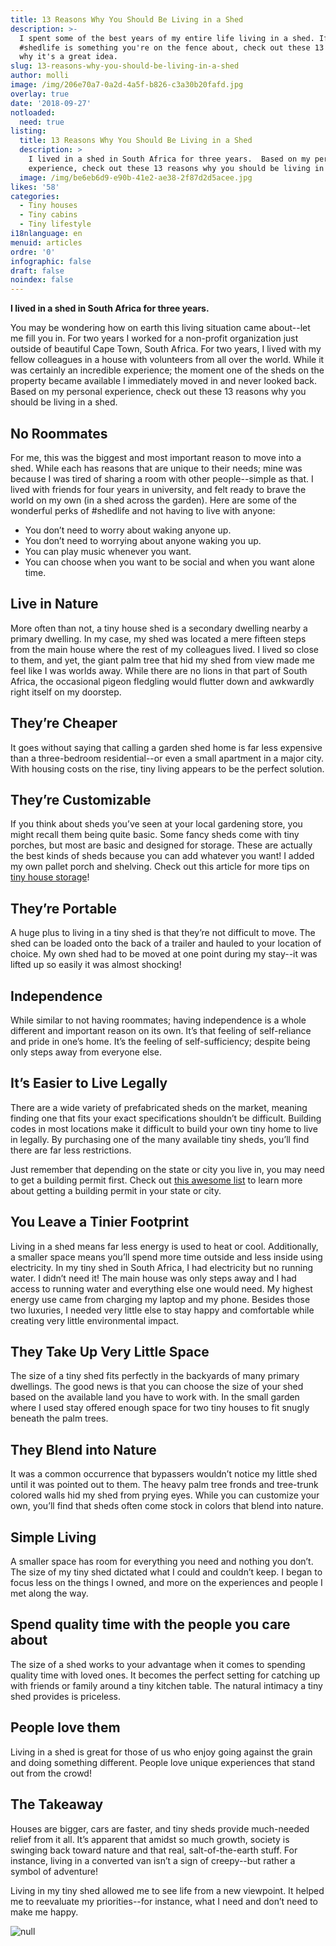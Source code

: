```yaml
---
title: 13 Reasons Why You Should Be Living in a Shed
description: >-
  I spent some of the best years of my entire life living in a shed. If
  #shedlife is something you're on the fence about, check out these 13 reasons
  why it's a great idea. 
slug: 13-reasons-why-you-should-be-living-in-a-shed
author: molli
image: /img/206e70a7-0a2d-4a5f-b826-c3a30b20fafd.jpg
overlay: true
date: '2018-09-27'
notloaded:
  need: true
listing:
  title: 13 Reasons Why You Should Be Living in a Shed
  description: >
    I lived in a shed in South Africa for three years.  Based on my personal
    experience, check out these 13 reasons why you should be living in a shed.
  image: /img/be6eb6d9-e90b-41e2-ae38-2f87d2d5acee.jpg
likes: '58'
categories:
  - Tiny houses
  - Tiny cabins
  - Tiny lifestyle
i18nlanguage: en
menuid: articles
ordre: '0'
infographic: false
draft: false
noindex: false
---
```

**I lived in a shed in South Africa for three years.**

You may be wondering how on earth this living situation came about--let me fill you in. For two years I worked for a non-profit organization just outside of beautiful Cape Town, South Africa. For two years, I lived with my fellow colleagues in a house with volunteers from all over the world. While it was certainly an incredible experience; the moment one of the sheds on the property became available I immediately moved in and never looked back. Based on my personal experience, check out these 13 reasons why you should be living in a shed.

## No Roommates

For me, this was the biggest and most important reason to move into a shed. While each has reasons that are unique to their needs; mine was because I was tired of sharing a room with other people--simple as that. I lived with friends for four years in university, and felt ready to brave the world on my own (in a shed across the garden). Here are some of the wonderful perks of #shedlife and not having to live with anyone:

* You don’t need to worry about waking anyone up.
* You don’t need to worrying about anyone waking you up.
* You can play music whenever you want.
* You can choose when you want to be social and when you want alone time. 

## Live in Nature

More often than not, a tiny house shed is a secondary dwelling nearby a primary dwelling. In my case, my shed was located a mere fifteen steps from the main house where the rest of my colleagues lived. I lived so close to them, and yet, the giant palm tree that hid my shed from view made me feel like I was worlds away. While there are no lions in that part of South Africa, the occasional pigeon fledgling would flutter down and awkwardly right itself on my doorstep. 

## They’re Cheaper

It goes without saying that calling a garden shed home is far less expensive than a three-bedroom residential--or even a small apartment in a major city. With housing costs on the rise, tiny living appears to be the perfect solution.

## They’re Customizable

If you think about sheds you’ve seen at your local gardening store, you might recall them being quite basic. Some fancy sheds come with tiny porches, but most are basic and designed for storage. These are actually the best kinds of sheds because you can add whatever you want! I added my own pallet porch and shelving. Check out this article for more tips on [tiny house storage](https://www.tinysociety.co/articles/smart-tiny-house-storage-ideas/)!

## They’re Portable

A huge plus to living in a tiny shed is that they’re not difficult to move. The shed can be loaded onto the back of a trailer and hauled to your location of choice. My own shed had to be moved at one point during my stay--it was lifted up so easily it was almost shocking!

## Independence

While similar to not having roommates; having independence is a whole different and important reason on its own. It’s that feeling of self-reliance and pride in one’s home. It’s the feeling of self-sufficiency; despite being only steps away from everyone else.

## It’s Easier to Live Legally

There are a wide variety of prefabricated sheds on the market, meaning finding one that fits your exact specifications shouldn’t be difficult. Building codes in most locations make it difficult to build your own tiny home to live in legally. By purchasing one of the many available tiny sheds, you’ll find there are far less restrictions.

Just remember that depending on the state or city you live in, you may need to get a building permit first. Check out [this awesome list](https://shedplans.org/shed-permit/) to learn more about getting a building permit in your state or city.

## You Leave a Tinier Footprint

Living in a shed means far less energy is used to heat or cool. Additionally, a smaller space means you’ll spend more time outside and less inside using electricity. In my tiny shed in South Africa, I had electricity but no running water. I didn’t need it! The main house was only steps away and I had access to running water and everything else one would need. My highest energy use came from charging my laptop and my phone. Besides those two luxuries, I needed very little else to stay happy and comfortable while creating very little environmental impact. 

## They Take Up Very Little Space

The size of a tiny shed fits perfectly in the backyards of many primary dwellings. The good news is that you can choose the size of your shed based on the available land you have to work with. In the small garden where I used stay offered enough space for two tiny houses to fit snugly beneath the palm trees. 

## They Blend into Nature

It was a common occurrence that bypassers wouldn’t notice my little shed until it was pointed out to them. The heavy palm tree fronds and tree-trunk colored walls hid my shed from prying eyes. While you can customize your own, you’ll find that sheds often come stock in colors that blend into nature.

## Simple Living

A smaller space has room for everything you need and nothing you don’t. The size of my tiny shed dictated what I could and couldn’t keep. I began to focus less on the things I owned, and more on the experiences and people I met along the way.  

## Spend quality time with the people you care about

The size of a shed works to your advantage when it comes to spending quality time with loved ones. It becomes the perfect setting for catching up with friends or family around a tiny kitchen table. The natural intimacy a tiny shed provides is priceless. 

## People love them

Living in a shed is great for those of us who enjoy going against the grain and doing something different. People love unique experiences that stand out from the crowd!

## The Takeaway

Houses are bigger, cars are faster, and tiny sheds provide much-needed relief from it all. It’s apparent that amidst so much growth, society is swinging back toward nature and that real, salt-of-the-earth stuff. For instance, living in a converted van isn’t a sign of creepy--but rather a symbol of adventure! 

Living in my tiny shed allowed me to see life from a new viewpoint. It helped me to reevaluate my priorities--for instance, what I need and don’t need to make me happy. 

![null](/img/15895199_10154746120451421_3335977322126780849_n.jpg)
